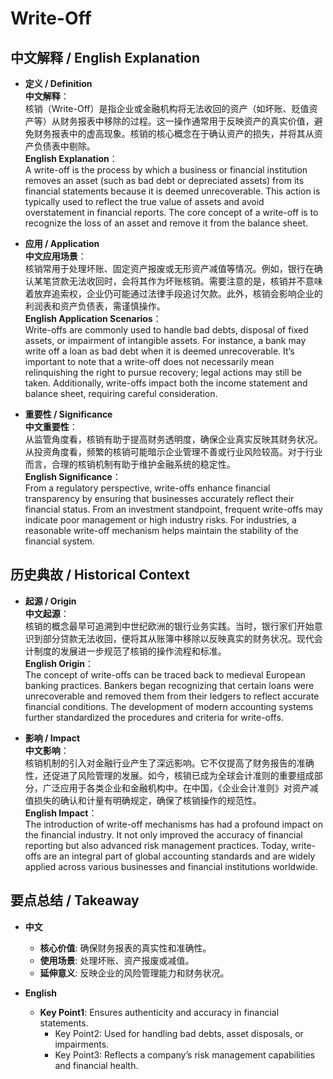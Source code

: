 # Write-Off

## 中文解释 / English Explanation

* **定义 / Definition**  
  **中文解释**：  
  核销（Write-Off）是指企业或金融机构将无法收回的资产（如坏账、贬值资产等）从财务报表中移除的过程。这一操作通常用于反映资产的真实价值，避免财务报表中的虚高现象。核销的核心概念在于确认资产的损失，并将其从资产负债表中剔除。  
  **English Explanation**：  
  A write-off is the process by which a business or financial institution removes an asset (such as bad debt or depreciated assets) from its financial statements because it is deemed unrecoverable. This action is typically used to reflect the true value of assets and avoid overstatement in financial reports. The core concept of a write-off is to recognize the loss of an asset and remove it from the balance sheet.

* **应用 / Application**  
  **中文应用场景**：  
  核销常用于处理坏账、固定资产报废或无形资产减值等情况。例如，银行在确认某笔贷款无法收回时，会将其作为坏账核销。需要注意的是，核销并不意味着放弃追索权，企业仍可能通过法律手段追讨欠款。此外，核销会影响企业的利润表和资产负债表，需谨慎操作。  
  **English Application Scenarios**：  
  Write-offs are commonly used to handle bad debts, disposal of fixed assets, or impairment of intangible assets. For instance, a bank may write off a loan as bad debt when it is deemed unrecoverable. It’s important to note that a write-off does not necessarily mean relinquishing the right to pursue recovery; legal actions may still be taken. Additionally, write-offs impact both the income statement and balance sheet, requiring careful consideration.

* **重要性 / Significance**  
  **中文重要性**：  
  从监管角度看，核销有助于提高财务透明度，确保企业真实反映其财务状况。从投资角度看，频繁的核销可能暗示企业管理不善或行业风险较高。对于行业而言，合理的核销机制有助于维护金融系统的稳定性。  
  **English Significance**：  
  From a regulatory perspective, write-offs enhance financial transparency by ensuring that businesses accurately reflect their financial status. From an investment standpoint, frequent write-offs may indicate poor management or high industry risks. For industries, a reasonable write-off mechanism helps maintain the stability of the financial system.

## 历史典故 / Historical Context

* **起源 / Origin**  
  **中文起源**：  
  核销的概念最早可追溯到中世纪欧洲的银行业务实践。当时，银行家们开始意识到部分贷款无法收回，便将其从账簿中移除以反映真实的财务状况。现代会计制度的发展进一步规范了核销的操作流程和标准。  
  **English Origin**：  
  The concept of write-offs can be traced back to medieval European banking practices. Bankers began recognizing that certain loans were unrecoverable and removed them from their ledgers to reflect accurate financial conditions. The development of modern accounting systems further standardized the procedures and criteria for write-offs.

* **影响 / Impact**  
  **中文影响**：  
  核销机制的引入对金融行业产生了深远影响。它不仅提高了财务报告的准确性，还促进了风险管理的发展。如今，核销已成为全球会计准则的重要组成部分，广泛应用于各类企业和金融机构中。在中国，《企业会计准则》对资产减值损失的确认和计量有明确规定，确保了核销操作的规范性。  
  **English Impact**：  
  The introduction of write-off mechanisms has had a profound impact on the financial industry. It not only improved the accuracy of financial reporting but also advanced risk management practices. Today, write-offs are an integral part of global accounting standards and are widely applied across various businesses and financial institutions worldwide.

## 要点总结 / Takeaway

* **中文**  
  - **核心价值**: 确保财务报表的真实性和准确性。
  - **使用场景**: 处理坏账、资产报废或减值。
  - **延伸意义**: 反映企业的风险管理能力和财务状况。

* **English**  
  - **Key Point1**: Ensures authenticity and accuracy in financial statements.
    - Key Point2: Used for handling bad debts, asset disposals, or impairments.
    - Key Point3: Reflects a company’s risk management capabilities and financial health.